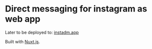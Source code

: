 # Direct messaging for instagram as web app

Later to be deployed to: [instadm.app](https://instadm.app)

Built with [Nuxt.js](https://nuxtjs.org).
